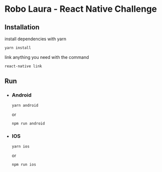 # Robo Laura - React Native Challenge

## Installation

install dependencies with yarn

```sh
yarn install
```

link anything you need with the command 
```
react-native link
```

## Run

- ### Android
  ```sh
  yarn android
  ```
  or
  ```sh
  npm run android
  ```

- ### IOS
  ```sh
  yarn ios
  ```
  or
  ```sh
  npm run ios
  ```